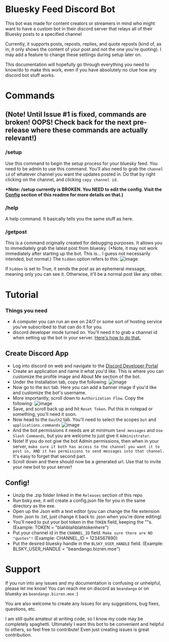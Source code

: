 # Bluesky Feed Discord Bot

This bot was made for content creators or streamers in mind who might want to have a custom bot in their discord server that relays all of their Bluesky posts to a specified channel

Currently, it supports posts, reposts, replies, and quote reposts (kind of, as in, it only shows the content of your post and not the one you're quoting). I may add a feature to change these settings during setup later on.

This documentation will hopefully go through everything you need to know/do to make this work, even if you have absolutely no clue how any discord bot stuff works.

# Commands 
## (Note! Until Issue #1 is fixed, commands are broken! OOPS! Check back for the next pre-release where these commands are actually relevant!)
### /setup
Use this command to begin the setup process for your bluesky feed. You need to be admin to use this command. You'll also need to grab the `channel id` of whatever channel you want the updates posted in. Do that by right clicking on the channel, and clicking `copy channel id`. 

<b>*Note: /setup currently is BROKEN. You NEED to edit the config. Visit the [Config](#config) section of this readme for more details on that.)</b>

### /help
A help command. It basically tells you the same stuff as here. 

### /getpost
This is a command originally created for debugging purposes. It allows you to immediately grab the latest post from bluesky. (*Note, it may not work immediately after starting up the bot. This is... I guess not necessarily intended, but normal.)
The `hidden` option refers to this: ![image](https://github.com/user-attachments/assets/13768c5f-eefd-40cc-b357-871e78a21743)

If `hidden` is set to True, it sends the post as an ephemeral message, meaning only you can see it. Otherwise, it'll be a normal post like any other.

# Tutorial

### Things you need
- A computer you can run an exe on 24/7 or some sort of hosting service you've subscribed to that can do it for you. 
- discord developer mode turned on. You'll need it to grab a channel id when setting up the bot in your server. [Here's how to do that.](https://support.discord.com/hc/en-us/articles/206346498-Where-can-I-find-my-User-Server-Message-ID)

## Create Discord App
- Log into discord on web and navigate to the [Discord Developer Portal](https://discord.com/developers/applications)
- Create an application and name it what you'd like. This is where you can customize the profile image and About Me section of the bot.
- Under the Installation tab, copy the following: ![image](https://github.com/user-attachments/assets/3c2ba86e-fc31-4295-9ca7-dbb910352a70)
- Now go to the `Bot` tab. Here you can add a banner image if you'd like and customize the bot's username.
- More importantly, scroll down to `Authorization Flow`. Copy the following: ![image](https://github.com/user-attachments/assets/b1b9a866-2892-4b85-a780-16529df97b1d)
- Save, and scroll back up and hit `Reset Token`. Put this in notepad or something, you'll need it soon.
- Now head to the `Oauth2` tab. You'll need to select the scopes `bot` and `applications.commands` ![image](https://github.com/user-attachments/assets/6b46f8e0-a69b-4024-abeb-fd17125c2e94)
- And the bot permissions it needs are at minimum `Send messages` and `Use Slash Commands`, but you are welcome to just give it `Administrator`.
- Note! If you do not give the bot Admin permissions, then when in your server, `make sure it both has access to the channel you want it to post in, AND it has permissions to send messages into that channel.` It's easy to forget that second part.
- Scroll down and there should now be a generated url. Use that to invite your new bot to your server!

## Config!
- Unzip the .zip folder linked in the `Releases` section of this repo
- Run bsky.exe, it will create a config.json file for you in the same directory as the exe.
- Open up the Json with a text editor (you can change the file extension from .json to .txt, just change it back to .json when you're done editing)
- You'll need to put your bot token in the `TOKEN` field, keeping the ""s. (Example: TOKEN = "blahblahblahtokenhere")
- Put your channel id in the `CHANNEL_ID` field. `Make sure there are NO "quotes"!` (Example: CHANNEL_ID = 1234567890)
- Put the desired bluesky handle in the `BLSKY_USER_HANDLE` field. (Example: BLSKY_USER_HANDLE = "beandango.bizren.moe")

# Support
If you run into any issues and my documentation is confusing or unhelpful, please let me know! You can reach me on discord as `beandango` or on bluesky as `beandango.bizren.moe` :)

You are also welcome to create any Issues for any suggestions, bug fixes, questions, etc.

I am still quite amateur at writing code, so I know my code may be completely spaghetti. Ultimately I want this bot to be convenient and helpful to others, so feel free to contribute! Even just creating issues is great contribution.


